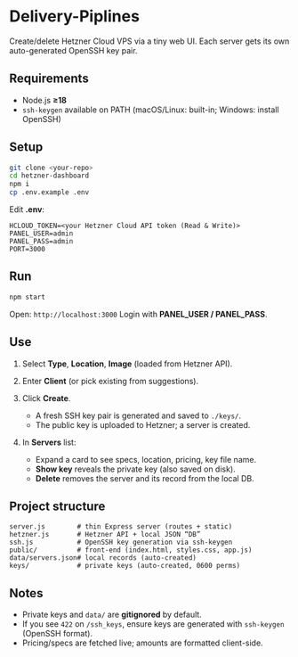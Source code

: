# Delivery-Piplines

Create/delete Hetzner Cloud VPS via a tiny web UI. Each server gets its own auto-generated OpenSSH key pair.

## Requirements

* Node.js **≥18**
* `ssh-keygen` available on PATH (macOS/Linux: built-in; Windows: install OpenSSH)

## Setup

```bash
git clone <your-repo>
cd hetzner-dashboard
npm i
cp .env.example .env
```

Edit **.env**:

```
HCLOUD_TOKEN=<your Hetzner Cloud API token (Read & Write)>
PANEL_USER=admin
PANEL_PASS=admin
PORT=3000
```

## Run

```bash
npm start
```

Open: `http://localhost:3000`
Login with **PANEL_USER / PANEL_PASS**.

## Use

1. Select **Type**, **Location**, **Image** (loaded from Hetzner API).
2. Enter **Client** (or pick existing from suggestions).
3. Click **Create**.

   * A fresh SSH key pair is generated and saved to `./keys/`.
   * The public key is uploaded to Hetzner; a server is created.
4. In **Servers** list:

   * Expand a card to see specs, location, pricing, key file name.
   * **Show key** reveals the private key (also saved on disk).
   * **Delete** removes the server and its record from the local DB.

## Project structure

```
server.js        # thin Express server (routes + static)
hetzner.js       # Hetzner API + local JSON “DB”
ssh.js           # OpenSSH key generation via ssh-keygen
public/          # front-end (index.html, styles.css, app.js)
data/servers.json# local records (auto-created)
keys/            # private keys (auto-created, 0600 perms)
```

## Notes

* Private keys and `data/` are **gitignored** by default.
* If you see `422` on `/ssh_keys`, ensure keys are generated with `ssh-keygen` (OpenSSH format).
* Pricing/specs are fetched live; amounts are formatted client-side.